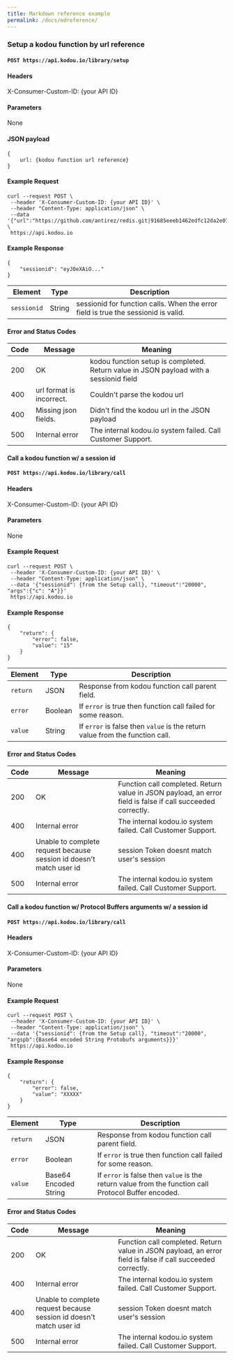 ```yaml
---
title: Markdown reference example
permalink: /docs/mdreference/
---
```


### Setup a kodou function by url reference


#### `POST https://api.kodou.io/library/setup` 

#### Headers

X-Consumer-Custom-ID: {your API ID}

#### Parameters

None

#### JSON payload
```
{
	url: {kodou function url reference}
}
```

#### Example Request

```
curl --request POST \
 --header 'X-Consumer-Custom-ID: {your API ID}' \
 --header "Content-Type: application/json" \
 --data '{"url":"https://github.com/antirez/redis.git|91685eeeb1462edfc12da2e079e76bdbeec0eddb|redis/src/sds.c|910|hex_digit_to_int"}' \
 https://api.kodou.io
```

#### Example Response

```
{
    "sessionid": "eyJ0eXAiO..."
}
```

Element | Type | Description
------- | ---- | -----------
`sessionid` | String | sessionid for function calls. When the error field is true the sessionid is valid.

#### Error and Status Codes

Code | Message | Meaning
---- | ------- | -------
200 | OK | kodou function setup is completed. Return value in JSON payload with a sessionid field
400 | url format is incorrect. | Couldn't parse the kodou url
400 | Missing json fields. | Didn't find the kodou url in the JSON payload
500 | Internal error | The internal kodou.io system failed. Call Customer Support.

#### Call a kodou function w/ a session id

#### `POST https://api.kodou.io/library/call`

#### Headers

X-Consumer-Custom-ID: {your API ID}

#### Parameters

None

#### Example Request

```
curl --request POST \
 --header 'X-Consumer-Custom-ID: {your API ID}' \
 --header "Content-Type: application/json" \
 --data '{"sessionid": {from the Setup call}, "timeout":"20000", "args":{"c": "A"}}'
 https://api.kodou.io
```

#### Example Response

```
{
    "return": {
    	"error": false,
        "value": "15"
    }
}
```

Element | Type | Description
------- | ---- | -----------
`return` | JSON | Response from kodou function call parent field.
`error` | Boolean | If `error` is true then function call failed for some reason. 
`value` | String | If `error` is false then `value` is the return value from the function call.

#### Error and Status Codes

Code | Message | Meaning
---- | ------- | -------
200 | OK | Function call completed. Return value in JSON payload, an error field is false if call succeeded correctly.
400 | Internal error | The internal kodou.io system failed. Call Customer Support.
400 | Unable to complete request because session id doesn't match user id | session Token doesnt match user's session
500 | Internal error | The internal kodou.io system failed. Call Customer Support.

#### Call a kodou function w/ Protocol Buffers arguments w/ a session id 

#### `POST https://api.kodou.io/library/call`

#### Headers

X-Consumer-Custom-ID: {your API ID}

#### Parameters

None

#### Example Request

```
curl --request POST \
 --header 'X-Consumer-Custom-ID: {your API ID}' \
 --header "Content-Type: application/json" \
 --data '{"sessionid": {from the Setup call}, "timeout":"20000", "argspb":{Base64 encoded String Protobufs arguments}}}'
 https://api.kodou.io
```

#### Example Response

```
{
    "return": {
    	"error": false,
        "value": "XXXXX"
    }
}
```

Element | Type | Description
------- | ---- | -----------
`return` | JSON | Response from kodou function call parent field.
`error` | Boolean | If `error` is true then function call failed for some reason. 
`value` | Base64 Encoded String | If `error` is false then `value` is the return value from the function call Protocol Buffer encoded.

#### Error and Status Codes

Code | Message | Meaning
---- | ------- | -------
200 | OK | Function call completed. Return value in JSON payload, an error field is false if call succeeded correctly.
400 | Internal error | The internal kodou.io system failed. Call Customer Support.
400 | Unable to complete request because session id doesn't match user id | session Token doesnt match user's session
500 | Internal error | The internal kodou.io system failed. Call Customer Support.

